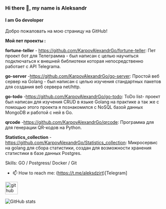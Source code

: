 ### Hi there 👋, my name is Aleksandr
#### I am Go devoloper
Добро пожаловать на мою страницу на GitHub!

**Мой пет проекты :**

**fortune-teller** -  https://github.com/KarpovAlexandrGo/fortune-teller: Пет проект бот для Телеграмма - был написан с целью научиться подключаться к внешней библиотеки которая непосредственно работает с API Telegrama.

**go-server** -https://github.com/KarpovAlexandrGo/go-server: Простой веб сервер на Golang - был написан с целью изучения стандартных пакетов для создания веб сервера net/http.

**go-todo** -https://github.com/KarpovAlexandrGo/go-todo:  ToDo list- проект был написан для изучения CRUD в языке Golang на практике а так же с помощью этого проекта я познакомился с NoSQL базой данных MongoDB и работой с ней в Go.

**qrcode** -https://github.com/KarpovAlexandrGo/qrcode:  Программа для для генерации QR-кодов на Python.

**Statistics_collection** -https://github.com/KarpovAlexandrGo/Statistics_collection:  Микросервис на golang для сбора статистики, создан для возможности хранения статистики в базе данных Postgres.

Skills: GO / Postgress/ Docker / Git

- 📫 How to reach me: (https://t.me/aleksdzirt)[Telegram] 


[<img src='https://cdn.jsdelivr.net/npm/simple-icons@3.0.1/icons/github.svg' alt='github' height='40'>](https://github.com/KarpovAlexandrGo)  

![GitHub stats](https://github-readme-stats.vercel.app/api?username=KarpovAlexandrGo&show_icons=true)  

